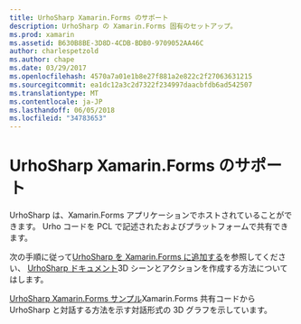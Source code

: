 ```yaml
---
title: UrhoSharp Xamarin.Forms のサポート
description: UrhoSharp の Xamarin.Forms 固有のセットアップ。
ms.prod: xamarin
ms.assetid: B630B8BE-3D8D-4CDB-BDB0-9709052AA46C
author: charlespetzold
ms.author: chape
ms.date: 03/29/2017
ms.openlocfilehash: 4570a7a01e1b8e27f881a2e822c2f27063631215
ms.sourcegitcommit: ea1dc12a3c2d7322f234997daacbfdb6ad542507
ms.translationtype: MT
ms.contentlocale: ja-JP
ms.lasthandoff: 06/05/2018
ms.locfileid: "34783653"
---
```

# <a name="urhosharp-xamarinforms-support"></a>UrhoSharp Xamarin.Forms のサポート

UrhoSharp は、Xamarin.Forms アプリケーションでホストされていることができます。 Urho コードを PCL で記述されたおよびプラットフォームで共有できます。

次の手順に従って[UrhoSharp を Xamarin.Forms に追加する](~/xamarin-forms/user-interface/graphics/urhosharp.md)を参照してください、 [UrhoSharp ドキュメント](~/graphics-games/urhosharp/using.md)3D シーンとアクションを作成する方法についてはします。

[UrhoSharp Xamarin.Forms サンプル](https://github.com/xamarin/urho-samples/tree/master/FormsSample)Xamarin.Forms 共有コードから UrhoSharp と対話する方法を示す対話形式の 3D グラフを示しています。

